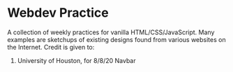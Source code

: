 # Webdev Practice
A collection of weekly practices for vanilla HTML/CSS/JavaScript. Many examples are sketchups of existing designs found from various websites on the Internet. Credit is given to:

1. University of Houston, for 8/8/20 Navbar
